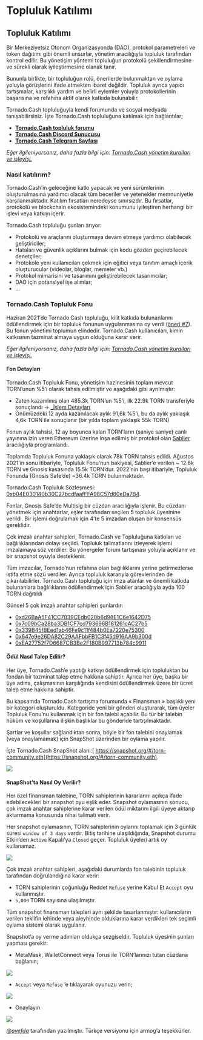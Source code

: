 # Topluluk Katılımı

## Topluluk Katılımı

Bir Merkeziyetsiz Otonom Organizasyonda (DAO), protokol parametreleri ve token dağıtımı gibi önemli unsurlar, yönetim aracılığıyla topluluk tarafından kontrol edilir. Bu yönetişim yöntemi topluluğun protokolü şekillendirmesine ve sürekli olarak iyileştirmesine olanak tanır.

Bununla birlikte, bir topluluğun rolü, önerilerde bulunmaktan ve oylama yoluyla görüşlerini ifade etmekten ibaret değildir. Topluluk ayrıca yapıcı tartışmalar, karşılıklı yardım ve belirli eylemler yoluyla protokollerinin başarısına ve refahına aktif olarak katkıda bulunabilir.

Tornado.Cash topluluğuyla kendi forumunda ve sosyal medyada tanışabilirsiniz. İşte Tornado.Cash topluluğuna katılmak için bağlantılar;

* [**Tornado.Cash topluluk forumu**](https://torn.community)
* [**Tornado.Cash Discord Sunucusu**](https://discord.com/invite/TFDrM8K42j)
* [**Tornado.Cash Telegram Sayfası**](https://t.me/TornadoCashOfficial)

_Eğer ilgileniyorsanız, daha fazla bilgi için:_ [_Tornado.Cash yönetim kuralları ve işleyişi._](https://github.com/0xarmagan/docs/blob/tr/general/governance.md)

### Nasıl katılırım?

Tornado.Cash’in geleceğine katkı yapacak ve yeni sürümlerinin oluşturulmasına yardımcı olacak tüm beceriler ve yetenekler memnuniyetle karşılanmaktadır. Katılım fırsatları neredeyse sınırsızdır. Bu fırsatlar, protokolü ve blockchain ekosistemindeki konumunu iyileştiren herhangi bir işlevi veya katkıyı içerir.

Tornado.Cash topluluğu şunları arıyor:

* Protokolü ve araçlarını oluşturmaya devam etmeye yardımcı olabilecek geliştiriciler;
* Hataları ve güvenlik açıklarını bulmak için kodu gözden geçirebilecek denetçiler;
* Protokole yeni kullanıcıları çekmek için eğitici veya tanıtım amaçlı içerik oluşturucular (videolar, bloglar, memeler vb.)
* Protokol mimarisini ve tasarımını geliştirebilecek tasarımcılar;
* DAO için potansiyel işe alımlar;
* …

### Tornado.Cash Topluluk Fonu

Haziran 2021'de Tornado.Cash topluluğu, kilit katkıda bulunanlarını ödüllendirmek için bir topluluk fonunun uygulanmasına oy verdi ([öneri #7](https://app.tornado.cash/governance/7)). Bu fonun yönetimi toplumun elindedir. Tornado.Cash kullanıcıları, kimin katkısının tazminat almaya uygun olduğuna karar verir.

_Eğer ilgileniyorsanız, daha fazla bilgi için:_ [_Tornado.Cash yönetim kuralları ve işleyişi._](https://github.com/0xarmagan/docs/blob/tr/general/governance.md)

#### Fon Detayları

Tornado.Cash Topluluk Fonu, yönetişim hazinesinin toplam mevcut TORN’unun %5’i olarak tahsis edilmiştir ve aşağıdaki gibi ayrılmıştır:

* Zaten kazanılmış olan 485.3k TORN’un %5’i, ilk 22.9k TORN transferiyle sonuçlandı -> [\_İşlem Detayları](https://etherscan.io/tx/0xbe95f4268df2023d9ef234c1eedbb597b99e4c6e7d396d8f521ee482a1d93d47)
* Önümüzdeki 12 ayda kazanılacak aylık 91,6k %5’i, bu da aylık yaklaşık 4,6k TORN ile sonuçlanır (bir yılda toplam yaklaşık 55k TORN)

Fonun aylık tahsisi, 12 ay boyunca kalan TORN’ların (saniye saniye) canlı yayınına izin veren Ethereum üzerine inşa edilmiş bir protokol olan [Sablier](https://sablier.finance) aracılığıyla programlandı.

Toplamda Topluluk Fonuna yaklaşık olarak 78k TORN tahsis edildi. Ağustos 2021’in sonu itibariyle, Topluluk Fonu’nun bakiyesi, Sablier’e verilen \~ 12.6k TORN ve Gnosis kasasında 15.5k TORN’dur. 2022’nin başı itibariyle, Topluluk Fonunda (Gnosis Safe’de) \~36.4k TORN bulunmaktadır.

Tornado.Cash Topluluk Sözleşmesi: [0xb04E030140b30C27bcdfaafFFA98C57d80eDa7B4](https://gnosis-safe.io/app/#/safes/0xb04E030140b30C27bcdfaafFFA98C57d80eDa7B4/balances).

Fonlar, Gnosis Safe’de Multisig bir cüzdan aracılığıyla işlenir. Bu cüzdanı yönetmek için anahtarlar, eşler tarafından seçilen 5 topluluk üyesinine verildi. Bir işlemi doğrulamak için 4’te 5 imzadan oluşan bir konsensüs gereklidir.

Çok imzalı anahtar sahipleri, Tornado.Cash ve Topluluğuna katkıları ve bağlılıklarından dolayı seçildi. Topluluk talimatlarını izleyerek işlemi imzalamaya söz verdiler. Bu yönergeler forum tartışması yoluyla açıklanır ve bir snapshot oyuyla desteklenir.

Tüm imzacılar, Tornado’nun refahına olan bağlılıklarını yerine getirmezlerse istifa etme sözü verdiler. Ayrıca topluluk kararıyla görevlerinden de çıkarılabilirler. Tornado.Cash topluluğu için imza atanlar ve önemli katkıda bulunanlara bağlılıklarını ödüllendirmek için Sablier aracılığıyla ayda 100 TORN dağıtıldı

Güncel 5 çok imzalı anahtar sahipleri şunlardır:

* [0xd26BaA5F41CC7839CEdb020b6d98E1C6e1642D75](https://etherscan.io/address/0xd26BaA5F41CC7839CEdb020b6d98E1C6e1642D75)
* [0x7c09bCa28ba3DB1CF7cd793696B161261cAC27b5](https://etherscan.io/address/0x7c09bCa28ba3DB1CF7cd793696B161261cAC27b5)
* [0x339B45fBEed1ab46Fe9c11f484b0Ea7220e75300](https://etherscan.io/address/0x339B45fBEed1ab46Fe9c11f484b0Ea7220e75300)
* [0x647e9e26DA82C29AAFbbFB1C3f45d916AA9b300d](https://etherscan.io/address/0x647e9e26DA82C29AAFbbFB1C3f45d916AA9b300d)
* [0xEA27752f7D6687CB3Be2F180B997713b784c9911](https://etherscan.io/address/0xEA27752f7D6687CB3Be2F180B997713b784c9911)

#### Ödül Nasıl Talep Edilir?

Her üye, Tornado.Cash’e yaptığı katkıyı ödüllendirmek için topluluktan bu fondan bir tazminat talep etme hakkına sahiptir. Ayrıca her üye, başka bir üye adına, çalışmasının karşılığında kendisini ödüllendirmek üzere bir ücret talep etme hakkına sahiptir.

Bu kapsamda Tornado.Cash tartışma forumunda « Finansman » başlıklı yeni bir kategori oluşturuldu. Kategoride yeni bir gönderi oluşturarak, tüm üyeler Topluluk Fonu’nu kullanmak için bir fon talebi açabilir. Bu tür bir talebin hüküm ve koşullarına ilişkin başlıklar bu gönderide tartışılmaktadır.

Şartlar ve koşullar sağlandıktan sonra, böyle bir fon talebini onaylamak (veya onaylamamak) için SnapShot üzerinden bir oylama yapılır.

İşte Tornado.Cash SnapShot alanı:[ https://snapshot.org/#/torn-community.eth](https://snapshot.org/#/torn-community.eth).

![](https://github.com/0xarmagan/docs/raw/tr/.gitbook/assets/page-daccueil.png)

#### SnapShot’ta Nasıl Oy Verilir?

Her özel finansman talebine, TORN sahiplerinin kararlarını açıkça ifade edebilecekleri bir snapshot oyu eşlik eder. Snapshot oylamasının sonucu, çok imzalı anahtar sahiplerine karar verilen ödül miktarını ilgili üyeye aktarıp aktarmama konusunda nihai talimatı verir.

Her snapshot oylamasının, TORN sahiplerinin oylarını toplamak için 3 günlük süresi `window of 3 days` vardır. Bitiş tarihine ulaşıldığında, Snapshot durumu Etkin’den `Active` Kapalı’ya `Closed` geçer. Topluluk üyeleri artık oy kullanamaz.

![](https://github.com/0xarmagan/docs/raw/tr/.gitbook/assets/time-window.png)

Çok imzalı anahtar sahipleri, aşağıdaki durumlarda fon talebinin topluluk tarafından doğrulandığına karar verir:

* TORN sahiplerinin çoğunluğu Reddet `Refuse` yerine Kabul Et `Accept` oyu kullanmıştır.
* `5,000` TORN sayısına ulaşılmıştır.

Tüm snapshot finansman talepleri aynı şekilde tasarlanmıştır: kullanıcıların verilen teklifin lehinde veya aleyhinde olduklarına karar verdikleri tek seçimli oylama sistemi olarak uygulanır.

Snapshot’a oy verme adımları oldukça sezgiseldir. Topluluk üyesinin şunları yapması gerekir:

* MetaMask, WalletConnect veya Torus ile TORN’larınızı tutan cüzdana bağlanın;

![](https://github.com/0xarmagan/docs/raw/tr/.gitbook/assets/connect-wallet.png)

* `Accept` veya `Refuse` ’e tıklayarak oyunuzu verin;

![](https://github.com/0xarmagan/docs/raw/tr/.gitbook/assets/cast-the-vote.png)

* Onaylayın

![](https://github.com/0xarmagan/docs/raw/tr/.gitbook/assets/confirm-the-vote.png)

[_@ayefda_](https://torn.community/u/ayefda) tarafından yazılmıştır. Türkçe versiyonu için armog’a teşekkürler.
